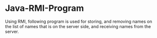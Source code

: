 # Java-RMI-Program

Using RMI, following program is used for storing, and removing names on the list of names that is on the server side, and receiving names from the server.
